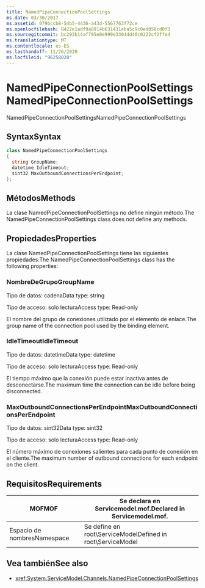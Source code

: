 ```yaml
---
title: NamedPipeConnectionPoolSettings
ms.date: 03/30/2017
ms.assetid: 079bccb8-54b5-4436-a43d-5567763f72ce
ms.openlocfilehash: 8422e1adf9a8914b631431eba5c9c0ed058cd0f3
ms.sourcegitcommit: bc293b14af795e0e999e3304dd40c0222cf2ffe4
ms.translationtype: MT
ms.contentlocale: es-ES
ms.lasthandoff: 11/26/2020
ms.locfileid: "96258028"
---
```

# <a name="namedpipeconnectionpoolsettings"></a><span data-ttu-id="3718c-102">NamedPipeConnectionPoolSettings</span><span class="sxs-lookup"><span data-stu-id="3718c-102">NamedPipeConnectionPoolSettings</span></span>

<span data-ttu-id="3718c-103">NamedPipeConnectionPoolSettings</span><span class="sxs-lookup"><span data-stu-id="3718c-103">NamedPipeConnectionPoolSettings</span></span>  
  
## <a name="syntax"></a><span data-ttu-id="3718c-104">Syntax</span><span class="sxs-lookup"><span data-stu-id="3718c-104">Syntax</span></span>  
  
```csharp
class NamedPipeConnectionPoolSettings  
{  
  string GroupName;  
  datetime IdleTimeout;  
  sint32 MaxOutboundConnectionsPerEndpoint;  
};  
```  
  
## <a name="methods"></a><span data-ttu-id="3718c-105">Métodos</span><span class="sxs-lookup"><span data-stu-id="3718c-105">Methods</span></span>  

 <span data-ttu-id="3718c-106">La clase NamedPipeConnectionPoolSettings no define ningún método.</span><span class="sxs-lookup"><span data-stu-id="3718c-106">The NamedPipeConnectionPoolSettings class does not define any methods.</span></span>  
  
## <a name="properties"></a><span data-ttu-id="3718c-107">Propiedades</span><span class="sxs-lookup"><span data-stu-id="3718c-107">Properties</span></span>  

 <span data-ttu-id="3718c-108">La clase NamedPipeConnectionPoolSettings tiene las siguientes propiedades:</span><span class="sxs-lookup"><span data-stu-id="3718c-108">The NamedPipeConnectionPoolSettings class has the following properties:</span></span>  
  
### <a name="groupname"></a><span data-ttu-id="3718c-109">NombreDeGrupo</span><span class="sxs-lookup"><span data-stu-id="3718c-109">GroupName</span></span>  

 <span data-ttu-id="3718c-110">Tipo de datos: cadena</span><span class="sxs-lookup"><span data-stu-id="3718c-110">Data type: string</span></span>  
  
 <span data-ttu-id="3718c-111">Tipo de acceso: solo lectura</span><span class="sxs-lookup"><span data-stu-id="3718c-111">Access type: Read-only</span></span>  
  
 <span data-ttu-id="3718c-112">El nombre del grupo de conexiones utilizado por el elemento de enlace.</span><span class="sxs-lookup"><span data-stu-id="3718c-112">The group name of the connection pool used by the binding element.</span></span>  
  
### <a name="idletimeout"></a><span data-ttu-id="3718c-113">IdleTimeout</span><span class="sxs-lookup"><span data-stu-id="3718c-113">IdleTimeout</span></span>  

 <span data-ttu-id="3718c-114">Tipo de datos: datetime</span><span class="sxs-lookup"><span data-stu-id="3718c-114">Data type: datetime</span></span>  
  
 <span data-ttu-id="3718c-115">Tipo de acceso: solo lectura</span><span class="sxs-lookup"><span data-stu-id="3718c-115">Access type: Read-only</span></span>  
  
 <span data-ttu-id="3718c-116">El tiempo máximo que la conexión puede estar inactiva antes de desconectarse.</span><span class="sxs-lookup"><span data-stu-id="3718c-116">The maximum time the connection can be idle before being disconnected.</span></span>  
  
### <a name="maxoutboundconnectionsperendpoint"></a><span data-ttu-id="3718c-117">MaxOutboundConnectionsPerEndpoint</span><span class="sxs-lookup"><span data-stu-id="3718c-117">MaxOutboundConnectionsPerEndpoint</span></span>  

 <span data-ttu-id="3718c-118">Tipo de datos: sint32</span><span class="sxs-lookup"><span data-stu-id="3718c-118">Data type: sint32</span></span>  
  
 <span data-ttu-id="3718c-119">Tipo de acceso: solo lectura</span><span class="sxs-lookup"><span data-stu-id="3718c-119">Access type: Read-only</span></span>  
  
 <span data-ttu-id="3718c-120">El número máximo de conexiones salientes para cada punto de conexión en el cliente.</span><span class="sxs-lookup"><span data-stu-id="3718c-120">The maximum number of outbound connections for each endpoint on the client.</span></span>  
  
## <a name="requirements"></a><span data-ttu-id="3718c-121">Requisitos</span><span class="sxs-lookup"><span data-stu-id="3718c-121">Requirements</span></span>  
  
|<span data-ttu-id="3718c-122">MOF</span><span class="sxs-lookup"><span data-stu-id="3718c-122">MOF</span></span>|<span data-ttu-id="3718c-123">Se declara en Servicemodel.mof.</span><span class="sxs-lookup"><span data-stu-id="3718c-123">Declared in Servicemodel.mof.</span></span>|  
|---------|-----------------------------------|  
|<span data-ttu-id="3718c-124">Espacio de nombres</span><span class="sxs-lookup"><span data-stu-id="3718c-124">Namespace</span></span>|<span data-ttu-id="3718c-125">Se define en root\ServiceModel</span><span class="sxs-lookup"><span data-stu-id="3718c-125">Defined in root\ServiceModel</span></span>|  
  
## <a name="see-also"></a><span data-ttu-id="3718c-126">Vea también</span><span class="sxs-lookup"><span data-stu-id="3718c-126">See also</span></span>

- <xref:System.ServiceModel.Channels.NamedPipeConnectionPoolSettings>
